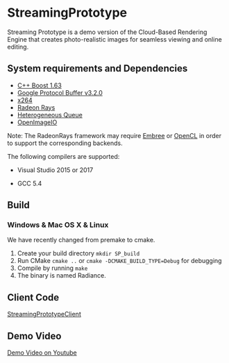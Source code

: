 # StreamingPrototype
Streaming Prototype is a demo version of the Cloud-Based Rendering Engine that creates photo-realistic images for seamless viewing and online editing.

## System requirements and Dependencies

- [C++ Boost 1.63](http://www.boost.org/)
- [Google Protocol Buffer v3.2.0](https://github.com/google/protobuf)
- [x264](http://www.videolan.org/developers/x264.html)
- [Radeon Rays](https://github.com/GPUOpen-LibrariesAndSDKs/RadeonRays_SDK)
- [Heterogeneous Queue](https://github.com/KaoCC/HeterogeneousQueue)
- [OpenImageIO](https://sites.google.com/site/openimageio/home)

Note: The RadeonRays framework may require [Embree](https://embree.github.io/) or [OpenCL](https://software.intel.com/en-us/intel-opencl) in order to support the corresponding backends.

The following compilers are supported:

- Visual Studio 2015 or 2017

- GCC 5.4

## Build

### Windows & Mac OS X & Linux

We have recently changed from premake to cmake.

1. Create your build directory `mkdir SP_build`
2. Run CMake `cmake ..` or `cmake -DCMAKE_BUILD_TYPE=Debug` for debugging
3. Compile by running `make`
4. The binary is named Radiance.


## Client Code

[StreamingPrototypeClient](https://github.com/lctseng/StreamingPrototypeClient)

## Demo Video

[Demo Video on Youtube](https://youtu.be/lMdvIzpLWpQ)
